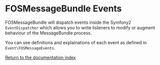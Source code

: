 FOSMessageBundle Events
=======================

FOSMessageBundle will dispatch events inside the Symfony2 `EventDispatcher` which allows
you to write listeners to modify or augment behaviour of the MessageBundle process.

You can see definitions and explainations of each event as defined in
`Event\FOSMessageEvents`.

[Return to the documentation index](00-index.md)
